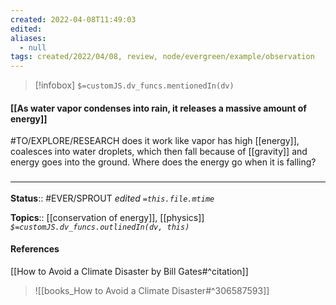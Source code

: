 ```yaml
---
created: 2022-04-08T11:49:03 
edited: 
aliases:
  - null
tags: created/2022/04/08, review, node/evergreen/example/observation
---
```

> [!infobox]
`$=customJS.dv_funcs.mentionedIn(dv)`

#### [[As water vapor condenses into rain, it releases a massive amount of energy]]

#TO/EXPLORE/RESEARCH does it work like
vapor has high [[energy]], coalesces into water droplets, which then fall because of [[gravity]] and energy goes into the ground.
Where does the energy go when it is falling?

### <hr class="footnote"/>

**Status**:: #EVER/SPROUT
*edited `=this.file.mtime`*

**Topics**:: [[conservation of energy]], [[physics]]
*`$=customJS.dv_funcs.outlinedIn(dv, this)`*

#### References

[[How to Avoid a Climate Disaster by Bill Gates#^citation]]

> ![[books_How to Avoid a Climate Disaster#^306587593]]
